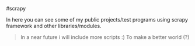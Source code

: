 #scrapy

In here you can see some of my public projects/test programs using scrapy framework and other libraries/modules. 

> In a near future i will include more scripts :) To make a better world (?)
